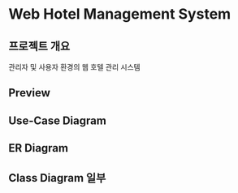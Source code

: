 # Web Hotel Management System
## 프로젝트 개요
관리자 및 사용자 환경의 웹 호텔 관리 시스템

## Preview


## Use-Case Diagram


## ER Diagram


## Class Diagram 일부
